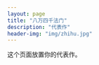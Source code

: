```yaml
---
layout: page
title: "八万四千法门"
description: "代表作"
header-img: "img/zhihu.jpg"
---
```


这个页面放置你的代表作。






